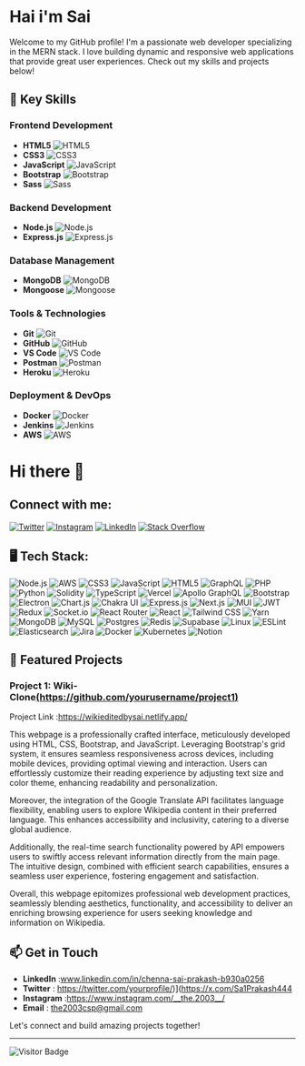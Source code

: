 # Hai i'm  Sai 

Welcome to my GitHub profile! I'm a passionate web developer specializing in the MERN stack. I love building dynamic and responsive web applications that provide great user experiences. Check out my skills and projects below!

## 🚀 Key Skills

### Frontend Development
- **HTML5** ![HTML5](https://img.shields.io/badge/-HTML5-E34F26?style=flat-square&logo=html5&logoColor=white)
- **CSS3** ![CSS3](https://img.shields.io/badge/-CSS3-1572B6?style=flat-square&logo=css3&logoColor=white)
- **JavaScript** ![JavaScript](https://img.shields.io/badge/-JavaScript-F7DF1E?style=flat-square&logo=javascript&logoColor=black)
- **Bootstrap** ![Bootstrap](https://img.shields.io/badge/-Bootstrap-563D7C?style=flat-square&logo=bootstrap&logoColor=white)
- **Sass** ![Sass](https://img.shields.io/badge/-Sass-CC6699?style=flat-square&logo=sass&logoColor=white)

### Backend Development
- **Node.js** ![Node.js](https://img.shields.io/badge/-Node.js-339933?style=flat-square&logo=node.js&logoColor=white)
- **Express.js** ![Express.js](https://img.shields.io/badge/-Express.js-000000?style=flat-square&logo=express&logoColor=white)

### Database Management
- **MongoDB** ![MongoDB](https://img.shields.io/badge/-MongoDB-47A248?style=flat-square&logo=mongodb&logoColor=white)
- **Mongoose** ![Mongoose](https://img.shields.io/badge/-Mongoose-880000?style=flat-square&logo=mongoose&logoColor=white)

### Tools & Technologies
- **Git** ![Git](https://img.shields.io/badge/-Git-F05032?style=flat-square&logo=git&logoColor=white)
- **GitHub** ![GitHub](https://img.shields.io/badge/-GitHub-181717?style=flat-square&logo=github&logoColor=white)
- **VS Code** ![VS Code](https://img.shields.io/badge/-VS%20Code-007ACC?style=flat-square&logo=visual-studio-code&logoColor=white)
- **Postman** ![Postman](https://img.shields.io/badge/-Postman-FF6C37?style=flat-square&logo=postman&logoColor=white)
- **Heroku** ![Heroku](https://img.shields.io/badge/-Heroku-430098?style=flat-square&logo=heroku&logoColor=white)

### Deployment & DevOps
- **Docker** ![Docker](https://img.shields.io/badge/-Docker-2496ED?style=flat-square&logo=docker&logoColor=white)
- **Jenkins** ![Jenkins](https://img.shields.io/badge/-Jenkins-D24939?style=flat-square&logo=jenkins&logoColor=white)
- **AWS** ![AWS](https://img.shields.io/badge/-AWS-232F3E?style=flat-square&logo=amazon-aws&logoColor=white)

# Hi there 👋

## Connect with me:
[![Twitter](https://img.shields.io/badge/-Twitter-1DA1F2?style=for-the-badge&logo=twitter&logoColor=white)](https://twitter.com/yourusername)
[![Instagram](https://img.shields.io/badge/-Instagram-E4405F?style=for-the-badge&logo=instagram&logoColor=white)](https://instagram.com/yourusername)
[![LinkedIn](https://img.shields.io/badge/-LinkedIn-0077B5?style=for-the-badge&logo=linkedin&logoColor=white)](https://linkedin.com/in/yourusername)
[![Stack Overflow](https://img.shields.io/badge/-Stack%20Overflow-F58025?style=for-the-badge&logo=stackoverflow&logoColor=white)](https://stackoverflow.com/users/youruserid)

## 🖥️ Tech Stack:

![Node.js](https://img.shields.io/badge/-Node.js-339933?style=for-the-badge&logo=Node.js&logoColor=white)
![AWS](https://img.shields.io/badge/-AWS-232F3E?style=for-the-badge&logo=Amazon-AWS&logoColor=white)
![CSS3](https://img.shields.io/badge/-CSS3-1572B6?style=for-the-badge&logo=CSS3&logoColor=white)
![JavaScript](https://img.shields.io/badge/-JavaScript-F7DF1E?style=for-the-badge&logo=JavaScript&logoColor=black)
![HTML5](https://img.shields.io/badge/-HTML5-E34F26?style=for-the-badge&logo=HTML5&logoColor=white)
![GraphQL](https://img.shields.io/badge/-GraphQL-E10098?style=for-the-badge&logo=GraphQL&logoColor=white)
![PHP](https://img.shields.io/badge/-PHP-777BB4?style=for-the-badge&logo=PHP&logoColor=white)
![Python](https://img.shields.io/badge/-Python-3776AB?style=for-the-badge&logo=Python&logoColor=white)
![Solidity](https://img.shields.io/badge/-Solidity-363636?style=for-the-badge&logo=Solidity&logoColor=white)
![TypeScript](https://img.shields.io/badge/-TypeScript-3178C6?style=for-the-badge&logo=TypeScript&logoColor=white)
![Vercel](https://img.shields.io/badge/-Vercel-000000?style=for-the-badge&logo=Vercel&logoColor=white)
![Apollo GraphQL](https://img.shields.io/badge/-Apollo%20GraphQL-311C87?style=for-the-badge&logo=Apollo-GraphQL&logoColor=white)
![Bootstrap](https://img.shields.io/badge/-Bootstrap-7952B3?style=for-the-badge&logo=Bootstrap&logoColor=white)
![Electron](https://img.shields.io/badge/-Electron-47848F?style=for-the-badge&logo=Electron&logoColor=white)
![Chart.js](https://img.shields.io/badge/-Chart.js-FF6384?style=for-the-badge&logo=Chart.js&logoColor=white)
![Chakra UI](https://img.shields.io/badge/-Chakra%20UI-319795?style=for-the-badge&logo=Chakra-UI&logoColor=white)
![Express.js](https://img.shields.io/badge/-Express.js-000000?style=for-the-badge&logo=Express&logoColor=white)
![Next.js](https://img.shields.io/badge/-Next.js-000000?style=for-the-badge&logo=Next.js&logoColor=white)
![MUI](https://img.shields.io/badge/-MUI-007FFF?style=for-the-badge&logo=MUI&logoColor=white)
![JWT](https://img.shields.io/badge/-JWT-000000?style=for-the-badge&logo=JSON-Web-Tokens&logoColor=white)
![Redux](https://img.shields.io/badge/-Redux-764ABC?style=for-the-badge&logo=Redux&logoColor=white)
![Socket.io](https://img.shields.io/badge/-Socket.io-010101?style=for-the-badge&logo=Socket.io&logoColor=white)
![React Router](https://img.shields.io/badge/-React%20Router-CA4245?style=for-the-badge&logo=React-Router&logoColor=white)
![React](https://img.shields.io/badge/-React-61DAFB?style=for-the-badge&logo=React&logoColor=black)
![Tailwind CSS](https://img.shields.io/badge/-Tailwind%20CSS-06B6D4?style=for-the-badge&logo=Tailwind-CSS&logoColor=white)
![Yarn](https://img.shields.io/badge/-Yarn-2C8EBB?style=for-the-badge&logo=Yarn&logoColor=white)
![MongoDB](https://img.shields.io/badge/-MongoDB-47A248?style=for-the-badge&logo=MongoDB&logoColor=white)
![MySQL](https://img.shields.io/badge/-MySQL-4479A1?style=for-the-badge&logo=MySQL&logoColor=white)
![Postgres](https://img.shields.io/badge/-Postgres-4169E1?style=for-the-badge&logo=PostgreSQL&logoColor=white)
![Redis](https://img.shields.io/badge/-Redis-DC382D?style=for-the-badge&logo=Redis&logoColor=white)
![Supabase](https://img.shields.io/badge/-Supabase-3ECF8E?style=for-the-badge&logo=Supabase&logoColor=white)
![Linux](https://img.shields.io/badge/-Linux-FCC624?style=for-the-badge&logo=Linux&logoColor=black)
![ESLint](https://img.shields.io/badge/-ESLint-4B32C3?style=for-the-badge&logo=ESLint&logoColor=white)
![Elasticsearch](https://img.shields.io/badge/-Elasticsearch-005571?style=for-the-badge&logo=Elasticsearch&logoColor=white)
![Jira](https://img.shields.io/badge/-Jira-0052CC?style=for-the-badge&logo=Jira&logoColor=white)
![Docker](https://img.shields.io/badge/-Docker-2496ED?style=for-the-badge&logo=Docker&logoColor=white)
![Kubernetes](https://img.shields.io/badge/-Kubernetes-326CE5?style=for-the-badge&logo=Kubernetes&logoColor=white)
![Notion](https://img.shields.io/badge/-Notion-000000?style=for-the-badge&logo=Notion&logoColor=white)


## 🌟 Featured Projects

### Project 1: Wiki-Clone[(https://github.com/yourusername/project1)](https://github.com/SAICSP/Wiki-Project)
Project Link :https://wikieditedbysai.netlify.app/ 
<br>

This webpage is a professionally crafted interface, meticulously developed using HTML, CSS, Bootstrap, and JavaScript. Leveraging Bootstrap's grid system, it ensures seamless responsiveness across devices, including mobile devices, providing optimal viewing and interaction. Users can effortlessly customize their reading experience by adjusting text size and color theme, enhancing readability and personalization.

Moreover, the integration of the Google Translate API facilitates language flexibility, enabling users to explore Wikipedia content in their preferred language. This enhances accessibility and inclusivity, catering to a diverse global audience.

Additionally, the real-time search functionality powered by API empowers users to swiftly access relevant information directly from the main page. The intuitive design, combined with efficient search capabilities, ensures a seamless user experience, fostering engagement and satisfaction.

Overall, this webpage epitomizes professional web development practices, seamlessly blending aesthetics, functionality, and accessibility to deliver an enriching browsing experience for users seeking knowledge and information on Wikipedia.




## 📫 Get in Touch

- **LinkedIn**   :www.linkedin.com/in/chenna-sai-prakash-b930a0256
- **Twitter**    : https://twitter.com/yourprofile/)](https://x.com/Sa1Prakash444
- **Instagram**  :https://www.instagram.com/__the.2003__/
- **Email**      : the2003csp@gmail.com

Let's connect and build amazing projects together!

---

![Visitor Badge](https://visitor-badge.laobi.icu/badge?page_id=yourusername.yourusername)


